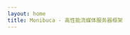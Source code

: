 ```yaml
---
layout: home
title: Monibuca - 高性能流媒体服务器框架
---
```


<HomeContent />

<FooterChinese />

<!-- 样式已移至全局 CSS 文件 -->